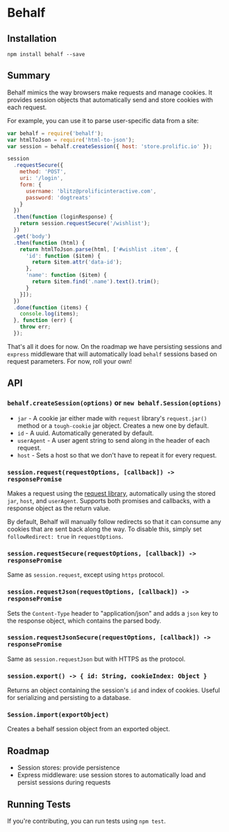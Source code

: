 # Behalf

## Installation

`npm install behalf --save`

## Summary

Behalf mimics the way browsers make requests and manage cookies. It provides session objects that automatically send and store cookies with each request.

For example, you can use it to parse user-specific data from a site:

```javascript
var behalf = require('behalf');
var htmlToJson = require('html-to-json');
var session = behalf.createSession({ host: 'store.prolific.io' });

session
  .requestSecure({
    method: 'POST',
    uri: '/login',
    form: {
      username: 'blitz@prolificinteractive.com',
      password: 'dogtreats'
    }
  })
  .then(function (loginResponse) {
    return session.requestSecure('/wishlist');
  })
  .get('body')
  .then(function (html) {
    return htmlToJson.parse(html, ['#wishlist .item', {
      'id': function ($item) {
        return $item.attr('data-id');
      },
      'name': function ($item) {
        return $item.find('.name').text().trim();
      }
    }]);
  })
  .done(function (items) {
    console.log(items);
  }, function (err) {
    throw err;
  });
```

That's all it does for now. On the roadmap we have persisting sessions and `express` middleware that will automatically load `behalf` sessions based on request parameters. For now, roll your own!

## API

### `behalf.createSession(options)` or `new behalf.Session(options)`

 - `jar` - A cookie jar either made with `request` library's `request.jar()` method or a `tough-cookie` jar object. Creates a new one by default.  
 - `id` - A uuid. Automatically generated by default.  
 - `userAgent` - A user agent string to send along in the header of each request.  
 - `host` - Sets a host so that we don't have to repeat it for every request.  

### `session.request(requestOptions, [callback]) -> responsePromise`

Makes a request using the [request library](https://github.com/request/request), automatically using the stored `jar`, `host`, and `userAgent`. Supports both promises and callbacks, with a response object as the return value.

By default, Behalf will manually follow redirects so that it can consume any cookies that are sent back along the way. To disable this, simply set `followRedirect: true` in `requestOptions`.

### `session.requestSecure(requestOptions, [callback]) -> responsePromise`

Same as `session.request`, except using `https` protocol.

### `session.requestJson(requestOptions, [callback]) -> responsePromise`

Sets the `Content-Type` header to "application/json" and adds a `json` key to the response object, which contains the parsed body.

### `session.requestJsonSecure(requestOptions, [callback]) -> responsePromise`

Same as `session.requestJson` but with HTTPS as the protocol.

### `session.export() -> { id: String, cookieIndex: Object }`

Returns an object containing the session's `id` and index of cookies. Useful for serializing and persisting to a database.

### `Session.import(exportObject)`

Creates a behalf session object from an exported object.

## Roadmap

 - Session stores: provide persistence  
 - Express middleware: use session stores to automatically load and persist sessions during requests  

## Running Tests

If you're contributing, you can run tests using `npm test`.
